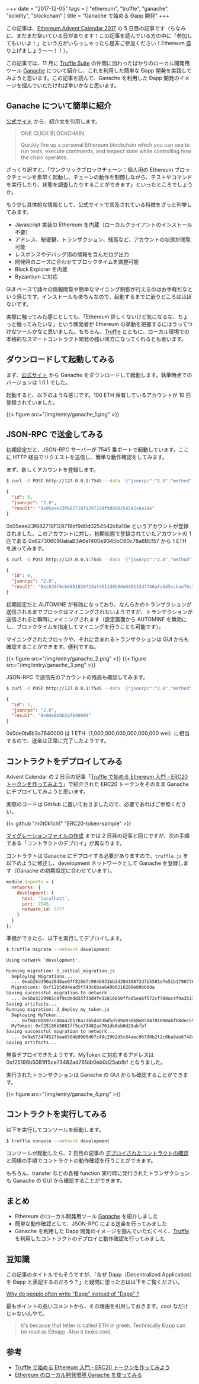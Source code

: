 +++
date = "2017-12-05"
tags = [ "ethereum", "truffle", "ganache", "solidity", "blockchain" ]
title = "Ganache で始める Ðapp 開発"
+++

この記事は、[Ethereum Advent Calendar 2017](https://qiita.com/advent-calendar/2017/ethereum) の 5 日目の記事です（ちなみに、まだまだ空いている日があります！この記事を読んでいる方の中に「参加してもいいよ！」という方がいらっしゃったら是非ご参加ください！Ethereum 盛り上げましょう〜〜！！）。

<!--more-->

この記事では、11 月に [Truffle Suite](https://github.com/trufflesuite) の仲間に加わったばかりのローカル開発用ツール [Ganache](http://truffleframework.com/ganache) について紹介し、これを利用した簡単な Ðapp 開発を実践してみようと思います。この記事を読んで、Ganache を利用した Ðapp 開発のイメージを掴んでいただければ幸いかなと思います。

## Ganache について簡単に紹介

[公式サイト](http://truffleframework.com/ganache) から、紹介文を引用します。

> ONE CLICK BLOCKCHAIN
>
> Quickly fire up a personal Ethereum blockchain which you can use to run tests, execute commands, and inspect state while controlling how the chain operates.

ざっくり訳すと、「ワンクリックブロックチェーン：個人用の Ethereum ブロックチェーンを素早く起動し、チェーンの動作を制御しながら、テストやコマンドを実行したり、状態を調査したりすることができます」といったところでしょうか。

もう少し具体的な情報として、公式サイトで言及されている特徴をざっと列挙してみます。

- Javascript 実装の Ethereum を内蔵（ローカルクライアントのインストール不要）
- アドレス、秘密鍵、トランザクション、残高など、アカウントの状態が閲覧可能
- レスポンスやデバッグ用の情報を含んだログ出力
- 開発時のニーズに合わせてブロックタイムを調整可能
- Block Explorer を内蔵
- Byzantium に対応

GUI ベースで諸々の情報閲覧や簡単なマイニング制御が行えるのはお手軽だなという感じです。インストールも楽ちんなので、起動するまでに嵌りどころはほぼないです。

実際に触ってみた感じとしても、「Ethereum 詳しくないけど気になるな、ちょっと触ってみたいな」という開発者が Ethereum の挙動を把握するにはうってつけなツールかなと思いました。もちろん、[Truffle](http://truffleframework.com) とともに、ローカル環境での本格的なスマートコントラクト開発の強い味方になってくれるとも思います。

## ダウンロードして起動してみる

まず、[公式サイト](http://truffleframework.com/ganache) から Ganache をダウンロードして起動します。執筆時点でのバージョンは 1.0.1 でした。

起動すると、以下のような感じです。100 ETH 保有しているアカウントが 10 匹登録されていました。

{{< figure src="/img/entry/ganache_1.png" >}}

## JSON-RPC で送金してみる

初期設定だと、JSON-RPC サーバーが 7545 番ポートで起動しています。ここに HTTP 経由でリクエストを送信し、簡単な動作確認をしてみます。

まず、新しくアカウントを登録します。

``` sh
$ curl -X POST http://127.0.0.1:7545 --data '{"jsonrpc":"2.0","method":"personal_newAccount","params":["pass"],"id":0}'
```
``` json
{
  "id": 0,
  "jsonrpc": "2.0",
  "result": "0x05eee23f682718f129719df9d0d0254542c6a10e"
}
```

0x05eee23f682718f129719df9d0d0254542c6a10e というアカウントが登録されました。このアカウントに対し、初期状態で登録されていたアカウントの 1 匹である 0x627306090abaB3A6e1400e9345bC60c78a8BEf57 から 1 ETH を送ってみます。

``` sh
$ curl -X POST http://127.0.0.1:7545 --data '{"jsonrpc":"2.0","method":"eth_sendTransaction","params":[{"from":"0x627306090abaB3A6e1400e9345bC60c78a8BEf57","value":"0x0de0b6b3a7640000","to":"0x05eee23f682718f129719df9d0d0254542c6a10e"}],"id":0}'
```
``` json
{
  "id": 0,
  "jsonrpc": "2.0",
  "result": "0xc838f6cb6881028723afd611d0b0de648115d7746afa5d5ccbae76c7a3ee0d1f"
}
```

初期設定だと AUTOMINE が有効になっており、なんらかのトランザクションが送信されるまでブロックはマイニングされないようですが、トランザクションが送信されると瞬時にマイニングされます（設定画面から AUTOMINE を無効にし、ブロックタイムを指定してマイニングを行うことも可能です）。

マイニングされたブロックや、それに含まれるトランザクションは GUI からも確認することができます。便利ですね。

{{< figure src="/img/entry/ganache_2.png" >}}
{{< figure src="/img/entry/ganache_3.png" >}}

JSON-RPC で送信先のアカウントの残高も確認してみます。

``` sh
$ curl -X POST http://127.0.0.1:7545 --data '{"jsonrpc":"2.0","method":"eth_getBalance","params":["0x05eee23f682718f129719df9d0d0254542c6a10e", "latest"],"id":1}'
```
``` json
{
  "id": 1,
  "jsonrpc": "2.0",
  "result": "0x0de0b6b3a7640000"
}
```

0x0de0b6b3a7640000 は 1 ETH（1,000,000,000,000,000,000 wei）に相当するので、送金は正常に完了したようです。

## コントラクトをデプロイしてみる

Advent Calendar の 2 日目の記事「[Truffle で始める Ethereum 入門 - ERC20 トークンを作ってみよう](https://qiita.com/amachino/items/8cf609f6345959ffc450)」で紹介された ERC20 トークンをそのまま Ganache にデプロイしてみようと思います。

実際のコードは GitHub に置いておきましたので、必要であればご参照ください。

{{< github "m0t0k1ch1" "ERC20-token-sample" >}}

[マイグレーションファイルの作成](https://qiita.com/amachino/items/8cf609f6345959ffc450#%E3%83%9E%E3%82%A4%E3%82%B0%E3%83%AC%E3%83%BC%E3%82%B7%E3%83%A7%E3%83%B3%E3%83%95%E3%82%A1%E3%82%A4%E3%83%AB%E3%81%AE%E4%BD%9C%E6%88%90) までは 2 日目の記事と同じですが、次の手順である「コントラクトのデプロイ」が異なります。

コントラクトは Ganache にデプロイする必要がありますので、`truffle.js` を以下のように修正し、development ネットワークとして Ganache を登録します（Ganache の初期設定に合わせています）。

``` js
module.exports = {
  networks: {
    development: {
      host: 'localhost',
      port: 7545,
      network_id: 5777
    }
  }
};
```

準備ができたら、以下を実行してデプロイします。

``` sh
$ truffle migrate --network development
```

``` txt
Using network 'development'.

Running migration: 1_initial_migration.js
  Deploying Migrations...
  ... 0xeb26d390a2848ae97f8166fc9046933bb2d20418872d7b5581d7e51b1790776b
  Migrations: 0xf12b5dd4ead5f743c6baa640b0216200e89b60da
Saving successful migration to network...
  ... 0x5ba32299b5c8f9cdedd35f33d4fe32810050ffad5eabf572cf700ac4f9a35133
Saving artifacts...
Running migration: 2_deploy_my_token.js
  Deploying MyToken...
  ... 0xf8dc0bb97cc48a42b578a7365d493bd5d589a938b8e8584781098abf88dec594
  MyToken: 0xf25186b5081ff5ce73482ad761db0eb0d25abfbf
Saving successful migration to network...
  ... 0x9a573474527bea6504b9900d07c49c2962d5c64aec96780b2f2c0ba9ab6740c1
Saving artifacts...
```

無事デプロイできたようです。MyToken に対応するアドレスは 0xf25186b5081ff5ce73482ad761db0eb0d25abfbf となりました。

実行されたトランザクションは Ganache の GUI からも確認することができます。

{{< figure src="/img/entry/ganache_4.png" >}}

## コントラクトを実行してみる

以下を実行してコンソールを起動します。

``` sh
$ truffle console --network development
```

コンソールが起動したら、2 日目の記事の [デプロイされたコントラクトの確認](https://qiita.com/amachino/items/8cf609f6345959ffc450#%E3%83%87%E3%83%97%E3%83%AD%E3%82%A4%E3%81%95%E3%82%8C%E3%81%9F%E3%82%B3%E3%83%B3%E3%83%88%E3%83%A9%E3%82%AF%E3%83%88%E3%81%AE%E7%A2%BA%E8%AA%8D) と同様の手順でコントラクトの動作確認を行うことができます。

もちろん、transfer などの各種 function 実行時に発行されたトランザクションも Ganache の GUI から確認することができます。

## まとめ

- Ethereum のローカル開発用ツール [Ganache](http://truffleframework.com/ganache) を紹介しました
- 簡単な動作確認として、JSON-RPC による送金を行ってみました
- Ganache を利用した Ðapp 開発のイメージを掴んでいただくべく、[Truffle](http://truffleframework.com) を利用したコントラクトのデプロイと動作確認を行ってみました

## 豆知識

この記事のタイトルでもそうですが、「なぜ Dapp（Decentralized Application）を Ðapp と表記するのだろう？」と疑問に思った方は以下をご覧ください。

[Why do people often write "Ðapp" instead of "Dapp" ?](https://www.reddit.com/r/ethereum/comments/5blnhv/why_do_people_often_write_%C3%B0app_instead_of_dapp)

最もポイントの高いコメントから、その理由を引用しておきます。cool なだけじゃないんやで。

> it's because that letter is called ETH in greek. Technically Ðapp can be read as Ethapp.
> Also it looks cool.

## 参考

- [Truffle で始める Ethereum 入門 - ERC20 トークンを作ってみよう](https://qiita.com/amachino/items/8cf609f6345959ffc450)
- [Ethereum のローカル開発環境 Ganache を使ってみる](https://qiita.com/kyrieleison/items/8ef926faa4defa8fe930)
